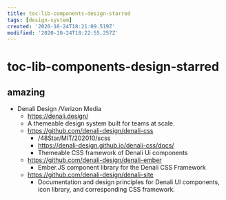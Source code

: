 ```yaml
---
title: toc-lib-components-design-starred
tags: [design-system]
created: '2020-10-24T18:21:09.519Z'
modified: '2020-10-24T18:22:55.257Z'
---
```


# toc-lib-components-design-starred

## amazing

- Denali Design /Verizon Media
  - https://denali.design/
  - A themeable design system built for teams at scale.
  - https://github.com/denali-design/denali-css
    - /48Star/MIT/202010/scss
    - https://denali-design.github.io/denali-css/docs/
    - Themeable CSS framework of Denali Ui components
  - https://github.com/denali-design/denali-ember
    - Ember.JS component library for the Denali CSS Framework
  - https://github.com/denali-design/denali-site
    - Documentation and design principles for Denali UI components, icon library, and corresponding CSS framework.
